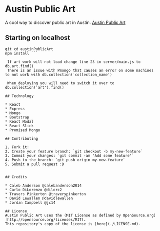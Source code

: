 # Austin Public Art

A cool way to discover public art in Austin.
[Austin Public Art](http://austinpublicart.herokuapp.com)

## Starting on localhost
```git clone https://github.com/FullStackWizards/austinPublicArt.git
git cd austinPublicArt
npm install ```

 If art work will not load change line 23 in server/main.js to db.art.find()
 There is an issue with Pmongo that causes an error on some machines to not work with db.collection('collection_name')

 When deploying you will need to switch it over to db.collection('art').find()

## Technology

* React
* Express
* Mongo
* Bootstrap
* React Modal
* React Slick
* Promised Mongo

## Contributing

1. Fork it!
2. Create your feature branch: `git checkout -b my-new-feature`
3. Commit your changes: `git commit -am 'Add some feature'`
4. Push to the branch: `git push origin my-new-feature`
5. Submit a pull request :D


## Credits

* Caleb Anderson @calebanderson2014
* Carlo DiLorenzo @dilorc2
* Travers Pinkerton @traverspinkerton
* David Lewallen @davidlewallen
* Jordan Campbell @jc14

## License
Austin Public Art uses the (MIT License as defined by OpenSource.org)[http://opensource.org/licenses/MIT].
This repository's copy of the license is [here](./LICENSE.md).


